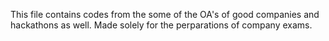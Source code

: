 This file contains codes from the some of the OA's of good companies and hackathons as well. Made solely for the perparations of company exams.
